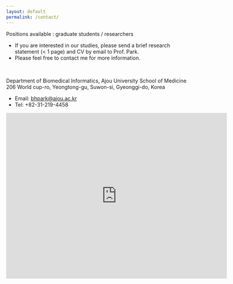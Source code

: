 ```yaml
---
layout: default
permalink: /contact/
---
```




Positions available : graduate students / researchers

* If you are interested in our studies, please send a brief research statement (< 1 page) and CV by email to Prof. Park.
* Please feel free to contact me for more information.
<br>

Department of Biomedical Informatics, Ajou University School of Medicine <br>
206 World cup-ro, Yeongtong-gu, Suwon-si, Gyeonggi-do, Korea

* Email: [bhpark@ajou.ac.kr](bhpark@ajou.ac.kr)<br>
* Tel: +82-31-219-4458<br>

<div class="gmap">
<iframe src="https://www.google.com/maps/embed?pb=!1m18!1m12!1m3!1d3174.577524593268!2d127.04553045116594!3d37.28144417975343!2m3!1f0!2f0!3f0!3m2!1i1024!2i768!4f13.1!3m3!1m2!1s0x357b5bfa3f5911ef%3A0x14c57a2c95d27207!2z7JWE7KO864yA7ZWZ6rWQIO2ZjeyerOq0gA!5e0!3m2!1sko!2skr!4v1596613329276!5m2!1sko!2skr" width="600" height="450" frameborder="0" style="border:0;" allowfullscreen="" aria-hidden="false" tabindex="0"></iframe>
</div>
